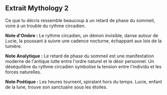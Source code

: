 ## Extrait Mythology 2

Ce que tu décris ressemble beaucoup à un retard de phase du sommeil, voire à un trouble du rythme circadien.

**Note d'Ombre :** Le rythme circadien, un démon invisible, danse autour de Lucie, la poussant à suivre une cadence nocturne, échappant aux lois de la lumière.

**Note Analytique :** Le retard de phase du sommeil est une manifestation moderne de l'antique lutte entre l'ordre naturel et le désir personnel. Un déséquilibre du rythme circadien symbolise la tension entre l'individu et les forces naturelles.

**Note Poétique :** Les heures tournent, spiralant hors du temps. Lucie, enfant de la lune, trouve son sanctuaire sous les étoiles.

